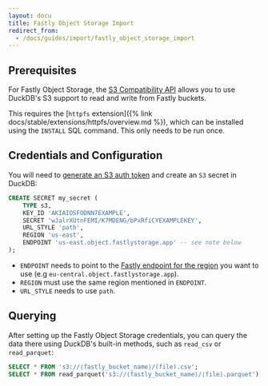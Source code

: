 ```yaml
---
layout: docu
title: Fastly Object Storage Import
redirect_from:
  - /docs/guides/import/fastly_object_storage_import
---
```


## Prerequisites

For Fastly Object Storage, the [S3 Compatibility API](https://docs.fastly.com/products/object-storage) allows you to use DuckDB's S3 support to read and write from Fastly buckets.

This requires the [`httpfs` extension]({% link docs/stable/extensions/httpfs/overview.md %}), which can be installed using the `INSTALL` SQL command. This only needs to be run once.

## Credentials and Configuration

You will need to [generate an S3 auth token](https://docs.fastly.com/en/guides/working-with-object-storage#creating-an-object-storage-access-key) and create an `S3` secret in DuckDB:

```sql
CREATE SECRET my_secret (
    TYPE s3,
    KEY_ID 'AKIAIOSFODNN7EXAMPLE',
    SECRET 'wJalrXUtnFEMI/K7MDENG/bPxRfiCYEXAMPLEKEY',
	URL_STYLE 'path',
    REGION 'us-east',
    ENDPOINT 'us-east.object.fastlystorage.app' -- see note below
);
```

* `ENDPOINT` needs to point to the [Fastly endpoint for the region](https://docs.fastly.com/en/guides/working-with-object-storage#working-with-the-s3-compatible-api) you want to use (e.g `eu-central.object.fastlystorage.app`).
* `REGION` must use the same region mentioned in `ENDPOINT`.
* `URL_STYLE` needs to use `path`.

## Querying

After setting up the Fastly Object Storage credentials, you can query the data there using DuckDB's built-in methods, such as `read_csv` or `read_parquet`:

```sql
SELECT * FROM 's3://⟨fastly_bucket_name⟩/(file).csv';
SELECT * FROM read_parquet('s3://⟨fastly_bucket_name⟩/⟨file⟩.parquet');
```


